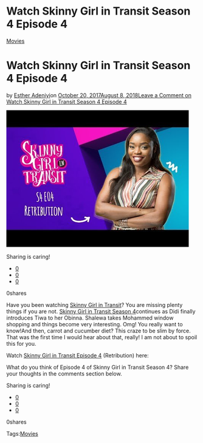 # Watch Skinny Girl in Transit Season 4 Episode 4

[Movies](https://estheradeniyi.com/category/movies/)
# Watch Skinny Girl in Transit Season 4 Episode 4

by [Esther Adeniyi](https://estheradeniyi.com/author/esther-adeniyi/)on [October 20, 2017August 8, 2018](https://estheradeniyi.com/watch-skinny-girl-in-transit-season-4/)[Leave a Comment on Watch Skinny Girl in Transit Season 4 Episode 4](https://estheradeniyi.com/watch-skinny-girl-in-transit-season-4/#respond)

![skinny girl in transit](images\hqdefault-1.jpg)

Sharing is caring!

- [0](https://www.facebook.com/sharer/sharer.php?u=https%3A%2F%2Festheradeniyi.com%2Fwatch-skinny-girl-in-transit-season-4%2F&amp;t=Watch%20Skinny%20Girl%20in%20Transit%20Season%204%20Episode%204)
- [0](https://twitter.com/intent/tweet?text=Watch%20Skinny%20Girl%20in%20Transit%20Season%204%20Episode%204&amp;url=https%3A%2F%2Festheradeniyi.com%2Fwatch-skinny-girl-in-transit-season-4%2F)
- [0](#)

0shares

Have you been watching [Skinny Girl in Transit](https://www.estheradeniyi.com/ndanis-tv-skinny-girl-in-transit-my)? You are missing plenty things if you are not. [Skinny Girl in Transit Season 4](https://www.estheradeniyi.com/ndani-tvs-skinny-girl-in-transit-season)continues as&#xA0;Didi finally introduces Tiwa to her Obinna. Shalewa takes Mohammed window shopping and things become very interesting. Omg! You really want to know!And then, carrot and cucumber diet? This craze to be slim by force. That was the first time I would hear about that, really! I am not about to spoil this for you.

Watch [Skinny Girl in Transit Episode 4](https://www.bellanaija.com/2017/10/episode-4-skinny-girl-in-transit-season-4/) (Retribution) here:

What do you think of Episode 4 of Skinny Girl in Transit Season 4? Share your thoughts in the comments section below.

Sharing is caring!

- [0](https://www.facebook.com/sharer/sharer.php?u=https%3A%2F%2Festheradeniyi.com%2Fwatch-skinny-girl-in-transit-season-4%2F&amp;t=Watch%20Skinny%20Girl%20in%20Transit%20Season%204%20Episode%204)
- [0](https://twitter.com/intent/tweet?text=Watch%20Skinny%20Girl%20in%20Transit%20Season%204%20Episode%204&amp;url=https%3A%2F%2Festheradeniyi.com%2Fwatch-skinny-girl-in-transit-season-4%2F)
- [0](#)

0shares

Tags:[Movies](https://estheradeniyi.com/tag/movies/)